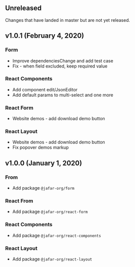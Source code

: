 ## Unreleased

Changes that have landed in master but are not yet released.

## v1.0.1 (February 4, 2020)

### Form 

* Improve dependenciesChange and add test case
* Fix - when field excluded, keep required value

### React Components

* Add component edit/JsonEditor
* Add default params to multi-select and one more

### React Form

* Website demos - add download demo button

### React Layout

* Website demos - add download demo button
* Fix popover demos markup

## v1.0.0 (January 1, 2020)

### From

* Add package `@jafar-org/form` 

### React From

* Add package `@jafar-org/react-form` 

### React Components

* Add package `@jafar-org/react-components` 

### React Layout

* Add package `@jafar-org/react-layout` 
